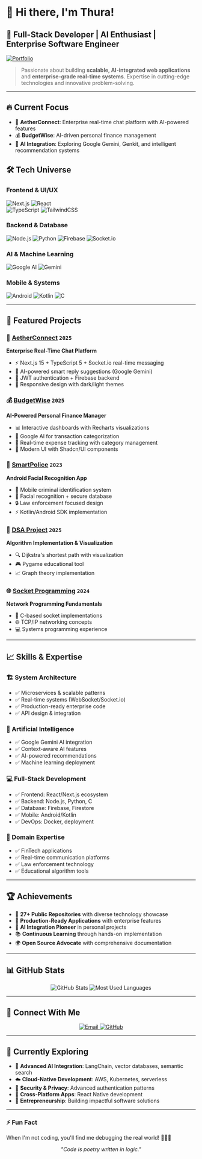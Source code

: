 # 👋 Hi there, I'm Thura!

## 🚀 Full-Stack Developer | AI Enthusiast | Enterprise Software Engineer

[![Portfolio](https://img.shields.io/badge/Portfolio-FF7139?style=for-the-badge&logo=vercel&logoColor=white)](https://thuracodes.vercel.app)

> Passionate about building **scalable, AI-integrated web applications** and **enterprise-grade real-time systems**. Expertise in cutting-edge technologies and innovative problem-solving.

---

## 🔥 **Current Focus** 
- 🚀 **AetherConnect**: Enterprise real-time chat platform with AI-powered features
- 💰 **BudgetWise**: AI-driven personal finance management  
- 🤖 **AI Integration**: Exploring Google Gemini, Genkit, and intelligent recommendation systems

## 🛠️ **Tech Universe**

### **Frontend & UI/UX**
![Next.js](https://img.shields.io/badge/Next.js-15-000000?style=flat-square&logo=next.js&logoColor=white)
![React](https://img.shields.io/badge/React-18-61DAFB?style=flat-square&logo=react&logoColor=black)  
![TypeScript](https://img.shields.io/badge/TypeScript-5-3178C6?style=flat-square&logo=typescript&logoColor=white)
![TailwindCSS](https://img.shields.io/badge/Tailwind_CSS-38B2AC?style=flat-square&logo=tailwind-css&logoColor=white)

### **Backend & Database**
![Node.js](https://img.shields.io/badge/Node.js-18-339933?style=flat-square&logo=node.js&logoColor=white)
![Python](https://img.shields.io/badge/Python-3.9-3776AB?style=flat-square&logo=python&logoColor=white)
![Firebase](https://img.shields.io/badge/Firebase-FFCA28?style=flat-square&logo=firebase&logoColor=black)
![Socket.io](https://img.shields.io/badge/Socket.io-010101?style=flat-square&logo=socket.io&logoColor=white)

### **AI & Machine Learning**
![Google AI](https://img.shields.io/badge/Google_AI-4285F4?style=flat-square&logo=google&logoColor=white)
![Gemini](https://img.shields.io/badge/Gemini_API-4285F4?style=flat-square&logo=google&logoColor=white)

### **Mobile & Systems**
![Android](https://img.shields.io/badge/Android-3DDC84?style=flat-square&logo=android&logoColor=white)
![Kotlin](https://img.shields.io/badge/Kotlin-7F52FF?style=flat-square&logo=kotlin&logoColor=white)
![C](https://img.shields.io/badge/C-00599C?style=flat-square&logo=c&logoColor=white)

---

## 🎯 **Featured Projects**

### 🚀 [**AetherConnect**](https://github.com/codes71/AetherConnect-Frontend) `2025`
**Enterprise Real-Time Chat Platform**
- ⚡ Next.js 15 + TypeScript 5 + Socket.io real-time messaging
- 🤖 AI-powered smart reply suggestions (Google Gemini)
- 🔐 JWT authentication + Firebase backend
- 📱 Responsive design with dark/light themes

### 💰 [**BudgetWise**](https://github.com/codes71/BudgetWise) `2025`
**AI-Powered Personal Finance Manager**
- 📊 Interactive dashboards with Recharts visualizations
- 🧠 Google AI for transaction categorization
- 🔄 Real-time expense tracking with category management
- 🎨 Modern UI with Shadcn/UI components

### 🤖 [**SmartPolice**](https://github.com/codes71/SmartPolice) `2023`
**Android Facial Recognition App**
- 📱 Mobile criminal identification system
- 👤 Facial recognition + secure database
- 🔒 Law enforcement focused design
- ⚡ Kotlin/Android SDK implementation

### 🧠 [**DSA Project**](https://github.com/codes71/dsa_project) `2025`
**Algorithm Implementation & Visualization**
- 🔍 Dijkstra's shortest path with visualization
- 🎮 Pygame educational tool
- 📈 Graph theory implementation

### 🌐 [**Socket Programming**](https://github.com/codes71/socketProgramming) `2024`
**Network Programming Fundamentals**
- 🔧 C-based socket implementations
- 🌐 TCP/IP networking concepts
- 💻 Systems programming experience

---

## 📈 **Skills & Expertise**

### **🏗️ System Architecture**
- ✅ Microservices & scalable patterns
- ✅ Real-time systems (WebSocket/Socket.io)
- ✅ Production-ready enterprise code
- ✅ API design & integration

### **🤖 Artificial Intelligence**
- ✅ Google Gemini AI integration
- ✅ Context-aware AI features
- ✅ AI-powered recommendations
- ✅ Machine learning deployment

### **💻 Full-Stack Development**
- ✅ Frontend: React/Next.js ecosystem
- ✅ Backend: Node.js, Python, C
- ✅ Database: Firebase, Firestore
- ✅ Mobile: Android/Kotlin
- ✅ DevOps: Docker, deployment

### **🎯 Domain Expertise**
- ✅ FinTech applications
- ✅ Real-time communication platforms  
- ✅ Law enforcement technology
- ✅ Educational algorithm tools

---

## 🏆 **Achievements**

- 🎯 **27+ Public Repositories** with diverse technology showcase
- 🚀 **Production-Ready Applications** with enterprise features
- 🤖 **AI Integration Pioneer** in personal projects
- 📚 **Continuous Learning** through hands-on implementation
- 🌍 **Open Source Advocate** with comprehensive documentation

---

## 📊 **GitHub Stats**

<div align="center">
  <img src="https://github-readme-stats.vercel.app/api?username=codes71&show_icons=true&theme=dark&hide_border=true&count_private=true" alt="GitHub Stats" />
  <img src="https://github-readme-stats.vercel.app/api/top-langs/?username=codes71&layout=compact&theme=dark&hide_border=true&langs_count=8" alt="Most Used Languages" />
</div>

---

## 📧 **Connect With Me**

<p align="center">
  <a href="mailto:thuraheinsyh@gmail.com">
    <img src="https://img.shields.io/badge/Gmail-D14836?style=for-the-badge&logo=gmail&logoColor=white" alt="Email" />
  </a>
  <a href="https://github.com/codes71">
    <img src="https://img.shields.io/badge/GitHub-100000?style=for-the-badge&logo=github&logoColor=white" alt="GitHub" />
  </a>
</p>

---

## 💭 **Currently Exploring**

- 🚀 **Advanced AI Integration**: LangChain, vector databases, semantic search
- ☁️ **Cloud-Native Development**: AWS, Kubernetes, serverless
- 🔐 **Security & Privacy**: Advanced authentication patterns
- 📱 **Cross-Platform Apps**: React Native development
- 🎯 **Entrepreneurship**: Building impactful software solutions

---

### ⚡ **Fun Fact**
When I'm not coding, you'll find me debugging the real world! 🚀🔧✨

<div align="center">
  <i>"Code is poetry written in logic."</i>
</div>
